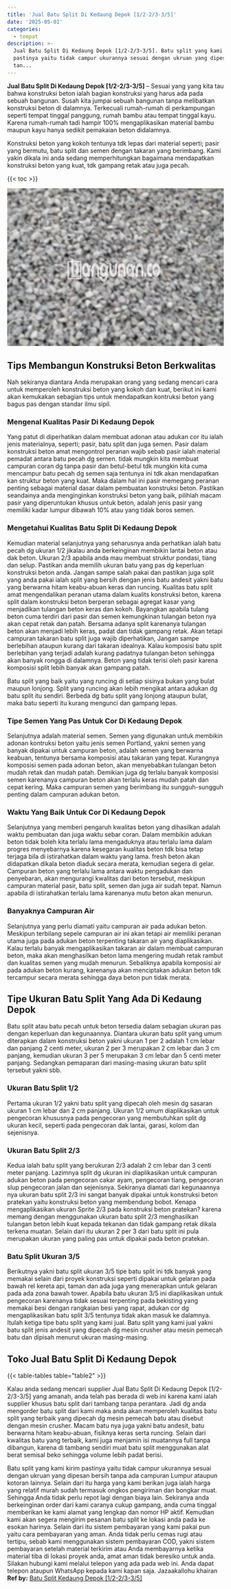 ```yaml
---
title: 'Jual Batu Split Di Kedaung Depok [1/2-2/3-3/5]'
date: '2025-05-01'
categories:
  - tempat
description: >-
  Jual Batu Split Di Kedaung Depok [1/2-2/3-3/5]. Batu split yang kami kirim
  pastinya yaitu tidak campur ukurannya sesuai dengan ukruan yang dipesan bersih
  tan...
---
```


**Jual Batu Split Di Kedaung Depok \[1/2-2/3-3/5\]** – Sesuai yang yang kita tau bahwa konstruksi beton ialah bagian konstruksi yang harus ada pada sebuah bangunan. Susah kita jumpai sebuah bangunan tanpa melibatkan konstruksi beton di dalamnya. Terkecuali rumah-rumah di perkampungan seperti tempat tinggal panggung, rumah bambu atau tempat tinggal kayu. Karena rumah-rumah tadi hampir 100% mengaplikasikan material bambu maupun kayu hanya sedikit pemakaian beton didalamnya.

Konstruksi beton yang kokoh tentunya tdk lepas dari material seperti; pasir yang bermutu, batu split dan semen dengan takaran yang berimbang. Kami yakin dikala ini anda sedang memperhitungkan bagaimana mendapatkan konstruksi beton yang kuat, tdk gampang retak atau juga pecah.

{{< toc >}}

![Jual Batu Split Di Kedaung Depok [1/2-2/3-3/5]](/images/jual-batu-split-37.png)

## Tips Membangun Konstruksi Beton Berkwalitas

Nah sekiranya diantara Anda merupakan orang yang sedang mencari cara untuk memperoleh konstruksi beton yang kokoh dan kuat, berikut ini kami akan kemukakan sebagian tips untuk mendapatkan kontruksi beton yang bagus pas dengan standar ilmu sipil.

### Mengenal Kualitas Pasir Di Kedaung Depok

Yang patut di diperhatikan dalam membuat adonan atau adukan cor itu ialah jenis materialnya, seperti; pasir, batu split dan juga semen. Pasir dalam konstruksi beton amat mengontrol peranan wajib sebab pasir ialah material pemadat antara batu pecah dg semen. tidak mungkin kita membuat campuran coran dg tanpa pasir dan betul-betul tdk mungkin kita cuma mencampur batu pecah dg semen saja tentunya ini tdk akan mendapatkan kan struktur beton yang kuat. Maka dalam hal ini pasir memegang peranan penting sebagai material dasar dalam pembuatan konstruksi beton. Pastikan seandainya anda menginginkan konstruksi beton yang baik, pilihlah macam pasir yang diperuntukan khusus untuk beton, adalah jenis pasir yang memiliki kadar lumpur dibawah 10% atau yang tidak boros semen.

### Mengetahui Kualitas Batu Split Di Kedaung Depok

Kemudian material selanjutnya yang seharusnya anda perhatikan ialah batu pecah dg ukuran 1/2 jikalau anda berkeinginan membikin lantai beton atau dak beton. Ukuran 2/3 apabila anda mau membuat struktur pondasi, tiang dan selup. Pastikan anda memilih ukuran batu yang pas dg keperluan konstruksi beton anda. Jangan sampe salah pakai dan pastikan juga split yang anda pakai ialah split yang bersih dengan jenis batu andesit yakni batu yang berwarna hitam keabu-abuan keras dan runcing. Kualitas batu split amat mengendalikan peranan utama dalam kualits konstruksi beton, karena split dalam konstruksi beton berperan sebagai agregat kasar yang menjadikan tulangan beton keras dan kokoh. Bayangkan apabila tulang beton cuma terdiri dari pasir dan semen kemungkinan tulangan beton nya akan cepat retak dan patah. Bersama adanya split karenanya tulangan beton akan menjadi lebih keras, padat dan tidak gampang retak. Akan tetapi campuran takaran batu split juga wajib diperhatikan, Jangan sampe berlebihan ataupun kurang dari takaran idealnya. Kalau komposisi batu split berlebihan yang terjadi adalah kurang padatnya tulangan beton sehingga akan banyak rongga di dalamnya. Beton yang tidak terisi oleh pasir karena komposisi split lebih banyak akan gampang patah.

Batu split yang baik yaitu yang runcing di setiap sisinya bukan yang bulat maupun lonjong. Split yang runcing akan lebih mengikat antara adukan dg batu split itu sendiri. Berbeda dg batu split yang lonjong ataupun bulat, maka batu seperti itu kurang mengunci dan gampang lepas.

### Tipe Semen Yang Pas Untuk Cor Di Kedaung Depok

Selanjutnya adalah material semen. Semen yang digunakan untuk membikin adonan kontruksi beton yaitu jenis semen Portland, yakni semen yang banyak dipakai untuk campuran beton, adalah semen yang berwarna keabuan, tentunya bersama komposisi atau takaran yang tepat. Kurangnya komposisi semen pada adonan beton, akan menyebabkan tulangan beton mudah retak dan mudah patah. Demikian juga dg terlalu banyak komposisi semen karenanya campuran beton akan terlalu keras mudah patah dan cepat kering. Maka campuran semen yang berimbang itu sungguh-sungguh penting dalam campuran adukan beton.

### Waktu Yang Baik Untuk Cor Di Kedaung Depok

Selanjutnya yang memberi pengaruh kwalitas beton yang dihasilkan adalah waktu pembuatan dan juga waktu sebar coran. Dalam membikin adukan beton tidak boleh kita terlalu lama mengaduknya atau terlalu lama dalam progres menyebarnya karena kesegaran kualitas beton tdk bisa tetap terjaga bila di istirahatkan dalam waktu yang lama. fresh beton akan didapatkan dikala beton diaduk secara merata, kemudian segera di gelar. Campuran beton yang terlalu lama antara waktu pengadukan dan penyebaran, akan mengurangi kwalitas dari beton tersebut, meskipun campuran material pasir, batu split, semen dan juga air sudah tepat. Namun apabila di istirahatkan terlalu lama karenanya mutu beton akan menurun.

### Banyaknya Campuran Air

Selanjutnya yang perlu diamati yaitu campuran air pada adukan beton. Meskipun terbilang sepele campuran air ini akan tetapi air memiliki peranan utama juga pada adukan beton terpenting takaran air yang diaplikasikan. Kalau terlalu banyak mengaplikasikan takaran air dalam membuat campuran beton, maka akan menghasilkan beton lama mengering mudah retak rambut dan kualitas semen yang mudah menurun. Sebaliknya apabila komposisi air pada adukan beton kurang, karenanya akan menciptakan adukan beton tdk tercampur secara merata sehingga daya beton pun tidak merata.

## Tipe Ukuran Batu Split Yang Ada Di Kedaung Depok

Batu split atau batu pecah untuk beton tersedia dalam sebagian ukuran pas dengan keperluan dan kegunaannya. Diantara ukuran batu split yang umum diterapkan dalam konstruksi beton yakni ukuran 1 per 2 adalah 1 cm lebar dan panjang 2 centi meter, ukuran 2 per 3 merupakan 2 cm lebar dan 3 cm panjang, kemudian ukuran 3 per 5 merupakan 3 cm lebar dan 5 centi meter panjang. Sedangkan pemaparan dari masing-masing ukuran batu split tersebut yakni sbb.

### Ukuran Batu Split 1/2

Pertama ukuran 1/2 yakni batu split yang dipecah oleh mesin dg sasaran ukuran 1 cm lebar dan 2 cm panjang. Ukuran 1/2 umum diaplikasikan untuk pengecoran khususnya pada pengecoran yang membutuhkan split dg ukuran kecil, seperti pada pengecoran dak lantai, garasi, kolom dan sejenisnya.

### Ukuran Batu Split 2/3

Kedua ialah batu split yang berukuran 2/3 adalah 2 cm lebar dan 3 centi meter panjang. Lazimnya split dg ukuran ini diaplikasikan untuk campuran adukan beton pada pengecoran cakar ayam, pengecoran tiang, pengecoran slup pengecoran jalan dan sejenisnya. Sekiranya diamati dari kegunaannya nya ukuran batu split 2/3 ini sangat banyak dipakai untuk konstruksi beton pratekan yaitu konstruksi beton yang membendung bobot. Kenapa mengaplikasikan ukuran Sprite 2/3 pada konstruksi beton pratekan? karena memang dengan menggunakan ukuran batu split 2/3 menghasilkan tulangan beton lebih kuat kepada tekanan dan tidak gampang retak dikala terkena muatan. Selain dari itu ukuran 2 per 3 dari batu split ini pula merupakan ukuran yang paling pas untuk dipakai pada beton pratekan.

### Batu Split Ukuran 3/5

Berikutnya yakni batu split ukuran 3/5 tipe batu split ini tdk banyak yang memakai selain dari proyek konstruksi seperti dipakai untuk gelaran pada bawah rel kereta api, taman dan ada juga yang menerapkan untuk gelaran pada ada zona bawah tower. Apabila batu ukuran 3/5 ini diaplikasikan untuk pengecoran karenanya tidak sesuai terpenting pada bekisting yang memakai besi dengan rangkaian besi yang rapat, adukan cor dg mengaplikasikan batu split 3/5 tentunya tidak akan masuk ke dalamnya. Itulah ketiga tipe batu split yang kami jual. Batu split yang kami jual yakni batu split jenis andesit yang dipecah dg mesin crusher atau mesin pemecah batu dan dipisah menurut ukuran masing-masing.

## Toko Jual Batu Split Di Kedaung Depok

{{< table-tables table="table2" >}}

Kalau anda sedang mencari supplier Jual Batu Split Di Kedaung Depok \[1/2-2/3-3/5\] yang amanah, anda telah pas berada di web ini karena kami ialah supplier khusus batu split dari tambang tanpa perantara. Jadi dg anda mengorder batu split dari kami maka anda akan memperoleh kualitas batu split yang terbaik yang dipecah dg mesin pemecah batu atau disebut dengan mesin crusher. Macam batu nya juga yakni batu andesit, batu berwarna hitam keabu-abuan, fisiknya keras serta runcing. Selain dari kwalitas batu yang terbaik, kami juga menjamin isi muatannya full tanpa dibangun, karena di tambang sendiri muat batu split menggunakan alat berat semisal beko sehingga volume lebih padat berisi.

Batu split yang kami kirim pastinya yaitu tidak campur ukurannya sesuai dengan ukruan yang dipesan bersih tanpa ada campuran Lumpur ataupun kotoran lainnya. Selain dari itu harga yang kami berikan juga ialah harga yang relatif murah sudah termasuk ongkos pengiriman dan bongkar muat. Sehingga Anda tidak perlu repot lagi dengan biaya lain. Sekiranya anda berkeinginan order dari kami caranya cukup gampang, anda cuma tinggal memberikan ke kami alamat yang lengkap dan nomor HP aktif. Kemudian kami akan segera mengirim pesanan batu split ke lokasi anda pada ke esokan harinya. Selain dari itu sistem pembayaran yang kami pakai pun yaitu cara pembayaran yang aman. Anda tidak perlu cemas rugi atau tertipu, sebab kami menggunakan sistem pembayaran COD, yakni sistem pembayaran setelah material terkirim atau Anda membayarnya ketika material tiba di lokasi proyek anda, amat aman tidak beresiko untuk anda. Silakan hubungi kami melalui telepon yang ada pada web ini. Anda dapat telepon ataupun WhatsApp kepada kami kapan saja. Jazaakallohu khairan
**Ref by:** [Batu Split Kedaung Depok [1/2-2/3-3/5]](https://id.wikipedia.org/wiki/Batu)
